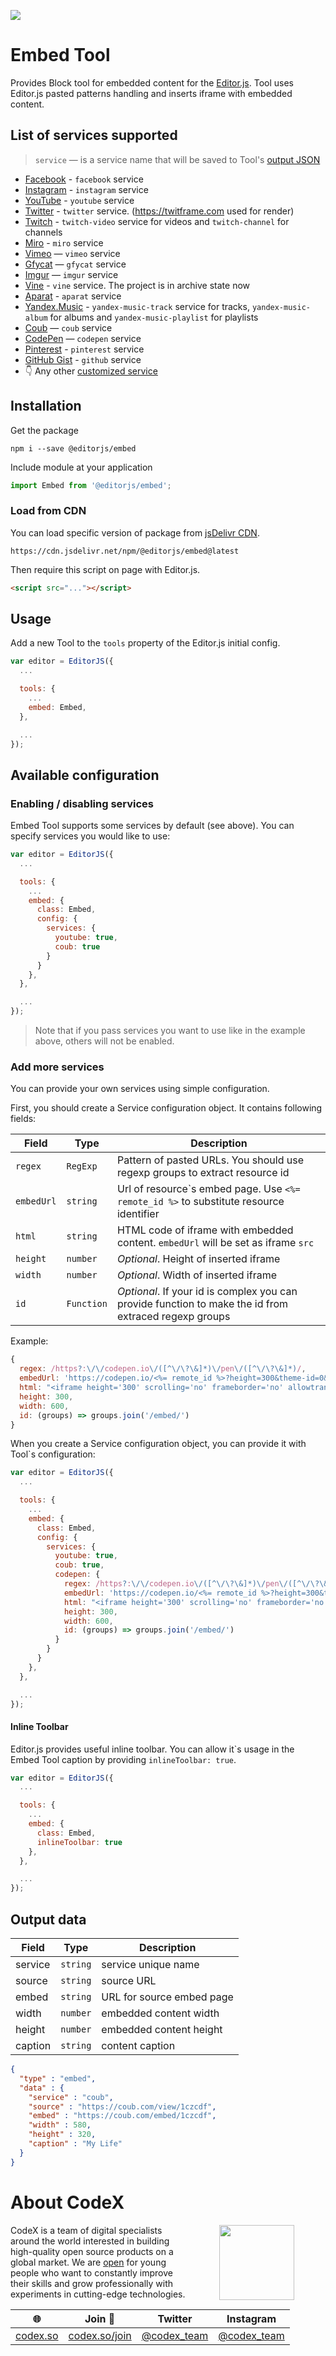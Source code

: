 ![](https://badgen.net/badge/Editor.js/v2.0/blue)

# Embed Tool

Provides Block tool for embedded content for the [Editor.js](https://editorjs.io).
Tool uses Editor.js pasted patterns handling and inserts iframe with embedded content.

## List of services supported

> `service` — is a service name that will be saved to Tool's [output JSON](#output-data)

- [Facebook](https://www.facebook.com) - `facebook` service
- [Instagram](https://www.instagram.com/codex_team/) - `instagram` service
- [YouTube](https://youtube.com) - `youtube` service
- [Twitter](https://twitter.com/codex_team) - `twitter` service. (https://twitframe.com used for render)
- [Twitch](https://twitch.tv) - `twitch-video` service for videos and `twitch-channel` for channels
- [Miro](https://miro.com) - `miro` service
- [Vimeo](https://vimeo.com) — `vimeo` service
- [Gfycat](https://gfycat.com) — `gfycat` service
- [Imgur](https://imgur.com) — `imgur` service
- [Vine](https://vine.co) - `vine` service. The project is in archive state now
- [Aparat](https://www.aparat.com) - `aparat` service
- [Yandex.Music](https://music.yandex.ru) - `yandex-music-track` service for tracks, `yandex-music-album` for albums and `yandex-music-playlist` for playlists
- [Coub](https://coub.com) — `coub` service
- [CodePen](https://codepen.io) — `codepen` service
- [Pinterest](https://www.pinterest.com) - `pinterest` service
- [GitHub Gist](https://gist.github.com) - `github` service
- 👇 Any other [customized service](#add-more-services)



## Installation

Get the package

```shell
npm i --save @editorjs/embed
```

Include module at your application

```javascript
import Embed from '@editorjs/embed';
```

### Load from CDN
You can load specific version of package from [jsDelivr CDN](https://www.jsdelivr.com/package/npm/@editorjs/embed).

`https://cdn.jsdelivr.net/npm/@editorjs/embed@latest`

Then require this script on page with Editor.js.

```html
<script src="..."></script>
```

## Usage

Add a new Tool to the `tools` property of the Editor.js initial config.

```javascript
var editor = EditorJS({
  ...

  tools: {
    ...
    embed: Embed,
  },

  ...
});
```

## Available configuration

### Enabling / disabling services

Embed Tool supports some services by default (see above). You can specify services you would like to use:

```javascript
var editor = EditorJS({
  ...

  tools: {
    ...
    embed: {
      class: Embed,
      config: {
        services: {
          youtube: true,
          coub: true
        }
      }
    },
  },

  ...
});
```

> Note that if you pass services you want to use like in the example above, others will not be enabled.

### Add more services

You can provide your own services using simple configuration.

First, you should create a Service configuration object. It contains following fields:

| Field      | Type       | Description |
| ---------- | ---------- | ----------- |
| `regex`    | `RegExp`   | Pattern of pasted URLs. You should use regexp groups to extract resource id
| `embedUrl` | `string`   | Url of resource\`s embed page. Use `<%= remote_id %>` to substitute resource identifier
| `html`     | `string`   | HTML code of iframe with embedded content. `embedUrl` will be set as iframe `src`
| `height`   | `number`   | _Optional_. Height of inserted iframe
| `width`    | `number`   | _Optional_. Width of inserted iframe
| `id`       | `Function` | _Optional_. If your id is complex you can provide function to make the id from extraced regexp groups

Example:

```javascript
{
  regex: /https?:\/\/codepen.io\/([^\/\?\&]*)\/pen\/([^\/\?\&]*)/,
  embedUrl: 'https://codepen.io/<%= remote_id %>?height=300&theme-id=0&default-tab=css,result&embed-version=2',
  html: "<iframe height='300' scrolling='no' frameborder='no' allowtransparency='true' allowfullscreen='true' style='width: 100%;'></iframe>",
  height: 300,
  width: 600,
  id: (groups) => groups.join('/embed/')
}
```

When you create a Service configuration object, you can provide it with Tool\`s configuration:

```javascript
var editor = EditorJS({
  ...

  tools: {
    ...
    embed: {
      class: Embed,
      config: {
        services: {
          youtube: true,
          coub: true,
          codepen: {
            regex: /https?:\/\/codepen.io\/([^\/\?\&]*)\/pen\/([^\/\?\&]*)/,
            embedUrl: 'https://codepen.io/<%= remote_id %>?height=300&theme-id=0&default-tab=css,result&embed-version=2',
            html: "<iframe height='300' scrolling='no' frameborder='no' allowtransparency='true' allowfullscreen='true' style='width: 100%;'></iframe>",
            height: 300,
            width: 600,
            id: (groups) => groups.join('/embed/')
          }
        }
      }
    },
  },

  ...
});
```

#### Inline Toolbar
Editor.js provides useful inline toolbar. You can allow it\`s usage in the Embed Tool caption by providing `inlineToolbar: true`.

```javascript
var editor = EditorJS({
  ...

  tools: {
    ...
    embed: {
      class: Embed,
      inlineToolbar: true
    },
  },

  ...
});
```

## Output data

| Field   | Type     | Description
| ------- | -------- | -----------
| service | `string` | service unique name
| source  | `string` | source URL
| embed   | `string` | URL for source embed page
| width   | `number` | embedded content width
| height  | `number` | embedded content height
| caption | `string` | content caption


```json
{
  "type" : "embed",
  "data" : {
    "service" : "coub",
    "source" : "https://coub.com/view/1czcdf",
    "embed" : "https://coub.com/embed/1czcdf",
    "width" : 580,
    "height" : 320,
    "caption" : "My Life"
  }
}
```

# About CodeX

<img align="right" width="120" height="120" src="https://codex.so/public/app/img/codex-logo.svg" hspace="50">

CodeX is a team of digital specialists around the world interested in building high-quality open source products on a global market. We are [open](https://codex.so/join) for young people who want to constantly improve their skills and grow professionally with experiments in cutting-edge technologies.

| 🌐 | Join  👋  | Twitter | Instagram |
| -- | -- | -- | -- |
| [codex.so](https://codex.so) | [codex.so/join](https://codex.so/join) |[@codex_team](http://twitter.com/codex_team) | [@codex_team](http://instagram.com/codex_team) |
